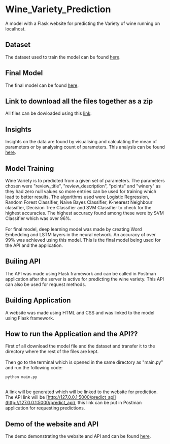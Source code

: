 # Wine_Variety_Prediction
A model with a Flask website for predicting the Variety of wine running on localhost. 

## Dataset
The dataset used to train the model can be found [here](https://drive.google.com/file/d/1ra9lwNjK9G8Ns0bAfzipD0u3Xwii5hc0/view).

## Final Model
The final model can be found [here](https://drive.google.com/file/d/1j1Xk_2G3YyQn8wZSloMe_JSGKUKgU0gU/view?usp=share_link).

## Link to download all the files together as a zip
All files can be dowloaded using this [link](https://drive.google.com/file/d/1AtquUDEisdY7OlGh57XHVZTYWhklXSis/view?usp=share_link).

## Insights
Insights on the data are found by visualising and calculating the mean of parameters or by analysing count of parameters. This analysis can be found [here](https://github.com/Ritesh060/Wine_Variety_Prediction/blob/main/Data_Analysis.ipynb).

## Model Training
Wine Variety is to predicted from a given set of parameters. The parameters chosen were "review_title", "review_description", "points" and "winery" as they had zero null values so more entries can be used for training which lead to better results. The algorithms used were Logistic Regression, Random Forest Classifier, Naive Bayes Classifier, K-nearest Neighbour classifier, Decision Tree Classifier and SVM Classifier to check for the highest accuracies. The highest accuracy found among these were by SVM Classifier which was over 96%. 
<br><br>
For final model, deep learning model was made by creating  Word Embedding and LSTM layers in the neural network. An accuracy of over 99% was achieved using this model. This is the final model being used for the API and the application.

## Builing API
The API was made using Flask framework and can be called in Postman application after the server is active for predicting the wine variety. This API can also be used for request methods. 

## Building Application
A website was made using HTML and CSS and was linked to the model using Flask framework.

## How to run the Application and the API??
First of all download the model file and the dataset and transfer it to the directory where the rest of the files are kept. <br><br>
Then go to the terminal which is opened in the same directory as "main.py" and run the following code:
```shell
python main.py
```
<br> A link will be generated which will be linked to the website for prediction. 
<br> The API link will be [http://127.0.0.1:5000/predict_api](http://127.0.0.1:5000/predict_api), this link can be put in Postman application for requesting predictions.

## Demo of the website and API

The demo demonstrating the website and API and can be found [here](https://www.youtube.com/watch?v=wx2nyWc_ais).
